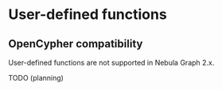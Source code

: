 # User-defined functions

## OpenCypher compatibility

User-defined functions are not supported in Nebula Graph 2.x.

TODO (planning)


